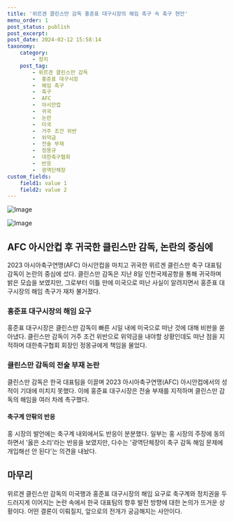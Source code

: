 ```yaml
---
title: '위르겐 클린스만 감독 홍준표 대구시장의 해임 촉구 속 축구 현안'
menu_order: 1
post_status: publish
post_excerpt: 
post_date: 2024-02-12 15:58:14
taxonomy:
    category:
        - 정치
    post_tag:
        - 위르겐 클린스만 감독
        -  홍준표 대구시장
        -  해임 촉구
        -  축구
        -  AFC
        -  아시안컵
        -  귀국
        -  논란
        -  미국
        -  거주 조건 위반
        -  위약금
        -  전술 부재
        -  정몽규
        -  대한축구협회
        -  반응
        -  광역단체장
custom_fields:
    field1: value 1
    field2: value 2
---
```


![Image](https://imgnews.pstatic.net/image/011/2024/02/12/0004298401_001_20240212101903411.jpg?type=w647)

![Image](https://imgnews.pstatic.net/image/011/2024/02/12/0004298401_002_20240212101903449.jpg?type=w647)

## AFC 아시안컵 후 귀국한 클린스만 감독, 논란의 중심에
2023 아시아축구연맹(AFC) 아시안컵을 마치고 귀국한 위르겐 클린스만 축구 대표팀 감독이 논란의 중심에 섰다. 클린스만 감독은 지난 8일 인천국제공항을 통해 귀국하며 밝은 모습을 보였지만, 그로부터 이틀 만에 미국으로 떠난 사실이 알려지면서 홍준표 대구시장의 해임 촉구가 재차 불거졌다.
### 홍준표 대구시장의 해임 요구
홍준표 대구시장은 클린스만 감독이 빠른 시일 내에 미국으로 떠난 것에 대해 비판을 쏟아냈다. 클린스만 감독이 거주 조건 위반으로 위약금을 내야할 상황인데도 떠난 점을 지적하며 대한축구협회 회장인 정몽규에게 책임을 물었다.
### 클린스만 감독의 전술 부재 논란
클린스만 감독은 한국 대표팀을 이끌며 2023 아시아축구연맹(AFC) 아시안컵에서의 성적이 기대에 미치지 못했다. 이에 홍준표 대구시장은 전술 부재를 지적하며 클린스만 감독의 해임을 여러 차례 촉구했다.
#### 축구계 안팎의 반응
홍 시장의 발언에는 축구계 내외에서도 반응이 분분했다. 일부는 홍 시장의 주장에 동의하면서 '옳은 소리'라는 반응을 보였지만, 다수는 '광역단체장이 축구 감독 해임 문제에 개입해선 안 된다'는 의견을 내놨다.
## 마무리
위르겐 클린스만 감독의 미국행과 홍준표 대구시장의 해임 요구로 축구계와 정치권을 두드러지게 이어지는 논란 속에서 한국 대표팀의 향후 발전 방향에 대한 논의가 뜨거운 상황이다. 어떤 결론이 이뤄질지, 앞으로의 전개가 궁금해지는 사안이다.
